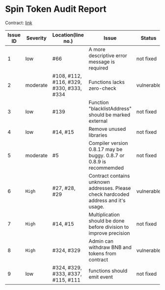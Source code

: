 # Spin Token Audit Report

Contract: [link](https://github.com/nobleman97/smart-contract-audits/blob/master/contracts/spinToken.sol)

Issue ID | Severity | Location(line no.) | Issue | Status 
| ---    | ---      | ---      | ---    | --- 
1  | low      | #66      | A more descriptive error message is required    | not fixed
2  | moderate | #108, #112, #116, #329, #330, #333, #334 | Functions lacks zero-check    | vulnerable
3  | low | #139 | Function "blacklistAddress" should be marked external   | not fixed
4  | low | #14, #15 | Remove unused libraries   | not fixed
5  | moderate | #5 | Compiler version 0.8.17 may be buggy. 0.8.7 or 0.8.9 is recommemded   | not fixed
6  | ```High``` | #27, #28, #29 | Contract contains unknown addresses. Please check hardcoded address and it's usage.   | vulnerable
7  | ```High``` | #14, #15 | Multiplication should be done before division to improve precision   | not fixed
8  | ```High``` | #324, #329 | Admin can withdraw BNB and tokens from contract   | vulnerable
9  | low | #324, #329, #333, #337, #115, #111 | functions should emit event   | not fixed


